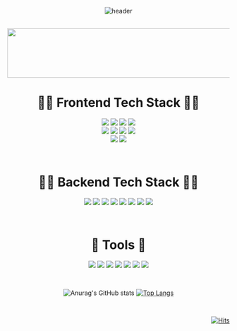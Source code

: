 
<div align=center>

![header](https://capsule-render.vercel.app/api?type=rounded&color=auto&height=170&section=header&text=Hi!%20I'm%20Beauty%20Kim🐣&fontSize=60&animation=twinkling)

<br/>


<a href="https://github.com/devxb/gitanimals">
  <img
    src="https://render.gitanimals.org/lines/BeautyKim"
    width="600"
    height="112"
  />
</a>
  

# 👩‍🎨 Frontend Tech Stack 👩‍🎨

<img src="https://img.shields.io/badge/css3-1572B6?style=flat&logo=css3&logoColor=white"/> <img src="https://img.shields.io/badge/html5-E34F26?style=flat&logo=html5&logoColor=white"/>
<img src="https://img.shields.io/badge/javascript-F7DF1E?style=flat&logo=javascript&logoColor=white"/>
<img src="https://img.shields.io/badge/typescript-3178C6?style=flat&logo=typescript&logoColor=white"/>  
 <img src="https://img.shields.io/badge/react-61DAFB?style=flat&logo=react&logoColor=white"/>
<img src="https://img.shields.io/badge/redux-764ABC?style=flat&logo=redux&logoColor=white"/>
<img src="https://img.shields.io/badge/next.js-000000?style=flat&logo=nextdotjs&logoColor=white"/>
<img src="https://img.shields.io/badge/angular-DD0031?style=flat&logo=angular&logoColor=white"/>  
<img src="https://img.shields.io/badge/tailwindcss-06B6D4?style=flat&logo=tailwindcss&logoColor=white"/>
<img src="https://img.shields.io/badge/bootstrap-7952B3?style=flat&logo=bootstrap&logoColor=white"/>

<br/>

# 👩‍🎨 Backend Tech Stack 👩‍🎨

<img src="https://img.shields.io/badge/Java-007396?style=flat&logo=Java&logoColor=white"/> <img src="https://img.shields.io/badge/Spring-6DB33F?style=flat&logo=Spring&logoColor=white"/>
<img src="https://img.shields.io/badge/Node.js-339933?style=flat&logo=Node.js&logoColor=white"/>
<img src="https://img.shields.io/badge/express-000000?style=flat&logo=express&logoColor=white"/>
<img src="https://img.shields.io/badge/LoopBack-3F5DFF?style=flat&logo=LoopBack&logoColor=white"/>
<img src="https://img.shields.io/badge/Oracle-F80000?style=flat&logo=Oracle&logoColor=white"/>
<img src="https://img.shields.io/badge/MongoDB-47A248?style=flat&logo=MongoDB&logoColor=white"/>
<img src="https://img.shields.io/badge/MySQL-4479A1?style=flat&logo=MySQL&logoColor=white"/>

<br/>

# 🔧 Tools 🔧

<img src="https://img.shields.io/badge/notion-000000?style=flat&logo=notion&logoColor=white"/> <img src="https://img.shields.io/badge/gitlab-FC6D26?style=flat&logo=gitlab&logoColor=white"/>
<img src="https://img.shields.io/badge/github-181717?style=flat&logo=github&logoColor=white"/>
<img src="https://img.shields.io/badge/jira-0052CC?style=flat&logo=jira&logoColor=white"/>
<img src="https://img.shields.io/badge/slack-4A154B?style=flat&logo=slack&logoColor=white"/>
<img src="https://img.shields.io/badge/zapier-FF4F00?style=flat&logo=zapier&logoColor=white"/>
<img src="https://img.shields.io/badge/DBeaver-382923?style=flat&logo=DBeaver&logoColor=white"/>

<br/>

![Anurag's GitHub stats](https://github-readme-stats.vercel.app/api/?username=BeautyKim&show_icons=true&title_color=fff&icon_color=79ff97&text_color=9f9f9f&bg_color=151515) [![Top Langs](https://github-readme-stats.vercel.app/api/top-langs/?username=BeautyKim)](https://github.com/anuraghazra/github-readme-stats)

</div>

<br/>

<div align="right">

[![Hits](https://hits.seeyoufarm.com/api/count/incr/badge.svg?url=https%3A%2F%2Fgithub.com%2FBeautyKim%2FBeautyKim&count_bg=%236700D5&title_bg=%23545354&icon=pinboard.svg&icon_color=%23EAEAEA&title=hits&edge_flat=false)](https://hits.seeyoufarm.com)

</div>
